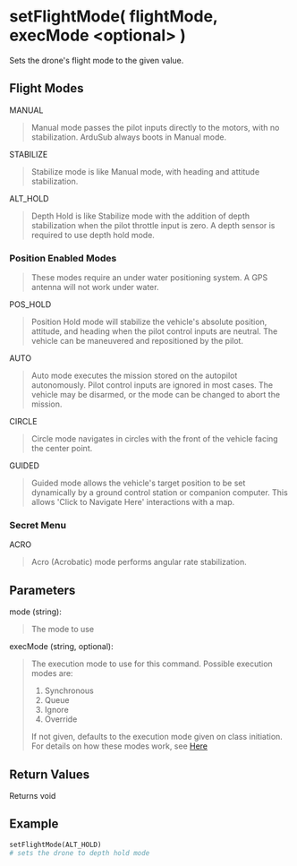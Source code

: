# setFlightMode( flightMode, execMode \<optional> )

Sets the drone's flight mode to the given value.

## Flight Modes

MANUAL
> Manual mode passes the pilot inputs directly to the motors, with no stabilization. ArduSub always boots in Manual mode.

STABILIZE
> Stabilize mode is like Manual mode, with heading and attitude stabilization.

ALT_HOLD
> Depth Hold is like Stabilize mode with the addition of depth stabilization when the pilot throttle input is zero. A depth sensor is required to use depth hold mode.

### Position Enabled Modes

> These modes require an under water positioning system. A GPS antenna will not work under water.

POS_HOLD
> Position Hold mode will stabilize the vehicle's absolute position, attitude, and heading when the pilot control inputs are neutral. The vehicle can be maneuvered and repositioned by the pilot.

AUTO
> Auto mode executes the mission stored on the autopilot autonomously. Pilot control inputs are ignored in most cases. The vehicle may be disarmed, or the mode can be changed to abort the mission.

CIRCLE
> Circle mode navigates in circles with the front of the vehicle facing the center point.

GUIDED
> Guided mode allows the vehicle's target position to be set dynamically by a ground control station or companion computer. This allows 'Click to Navigate Here' interactions with a map.

### Secret Menu

ACRO
> Acro (Acrobatic) mode performs angular rate stabilization.

## Parameters

mode (string):  
> The mode to use

execMode (string, optional):
> The execution mode to use for this command. Possible execution modes are:
>
> 1. Synchronous
> 1. Queue
> 1. Ignore
> 1. Override
>
> If not given, defaults to the execution mode given on class initiation.  
> For details on how these modes work, see [Here](../executionModes.md)

## Return Values

Returns void

## Example

```py
setFlightMode(ALT_HOLD)
# sets the drone to depth hold mode
```
